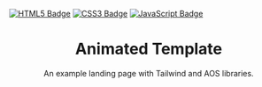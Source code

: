 [![HTML5 Badge](https://img.shields.io/badge/-html5-important?style=for-the-badge&color=E34F26&logo=html5&logoColor=white)]()
[![CSS3 Badge](https://img.shields.io/badge/-css3-important?style=for-the-badge&color=1572B6&logo=css3&logoColor=white)]()
[![JavaScript Badge](https://img.shields.io/badge/-javascript-important?style=for-the-badge&color=F7DF1E&logo=javascript&logoColor=black)]()

<h1 align="center">Animated Template</h1>

<p align="center">An example landing page with Tailwind and AOS libraries.</p>
